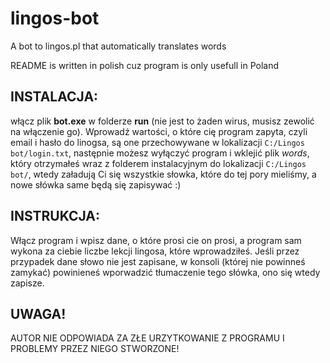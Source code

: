 # lingos-bot
A bot to lingos.pl that automatically translates words

README is written in polish cuz program is only usefull in Poland

## INSTALACJA:
włącz plik **bot.exe** w folderze **run** (nie jest to żaden wirus, musisz zewolić na włączenie go). 
Wprowadź wartości, o które cię program zapyta, czyli email i hasło do linogsa,
są one przechowywane w lokalizacji `C:/Lingos bot/login.txt`, następnie możesz wyłączyć
program i wklejić plik *words*, który otrzymałeś wraz z folderem instalacyjnym
do lokalizacji `C:/Lingos bot/`, wtedy załadują Ci się wszystkie słowka,
które do tej pory mieliśmy, a nowe słówka same będą się zapisywać :)

## INSTRUKCJA:
Włącz program i wpisz dane, o które prosi cie on prosi, a program sam wykona
za ciebie liczbe lekcji lingosa, które wprowadziłeś.
Jeśli przez przypadek dane słowo nie jest zapisane, w konsoli (której nie powinneś zamykać)
powinieneś wporwadzić tłumaczenie tego słówka, ono się wtedy zapisze. 

## UWAGA!
AUTOR NIE ODPOWIADA ZA ZŁE URZYTKOWANIE Z PROGRAMU I PROBLEMY PRZEZ NIEGO STWORZONE!
